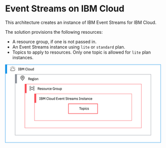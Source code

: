 # Event Streams on IBM Cloud

This architecture creates an instance of IBM Event Streams for IBM Cloud.

The solution provisions the following resources:

- A resource group, if one is not passed in.
- An Event Streams instance using `lite` or `standard` plan.
- Topics to apply to resources. Only one topic is allowed for `lite` plan instances.

![da-quickstart](../../reference-architecture/da-quickstart.svg)
